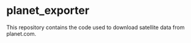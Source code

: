 # planet_exporter
This repository contains the code used to download satellite data from planet.com.
